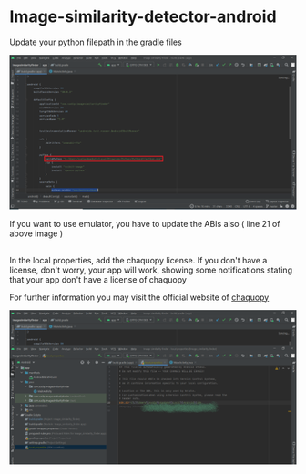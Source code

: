 # Image-similarity-detector-android

<p>Update your python filepath in the gradle files</p>
<img src="image1.png"/>
<p> If you want to use emulator, you have to update the ABIs also ( line 21 of above image ) </p>
<h2> </h2>
<p> In the local properties, add the chaquopy license. If you don't have a license, don't worry, your app will work, showing some notifications stating that your app don't have a license of chaquopy</p>
<p> For further information you may visit the official website of <a href="https://chaquo.com/chaquopy/"> chaquopy </a></p>
<img src="image2.png"/>
